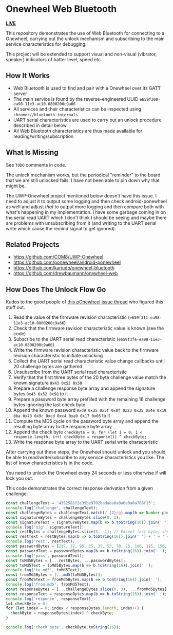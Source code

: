 # Onewheel Web Bluetooth

[**LIVE**](https://tomashubelbauer.github.io/onewheel-web-bluetooth)

This repository demonstrates the use of Web Bluetooth for connecting to a Onewheel,
carrying out the unlock mechanism and subscribing to the main service characteristics for debugging.

This project will be extended to support visual and non-visual (vibrator, speaker)
indicators of batter level, speed etc.

## How It Works

- Web Bluetooth is used to find and pair with a Onewheel over its GATT server
- The main service is found by the reverse-engineered UUID `e659f300-ea98-11e3-ac10-0800200c9a66`
- All services and their characteristics can be inspected using `chrome://bluetooth-internals`
- UART serial characteristics are used to carry out an unlock procedure described in detail below
- All Web Bluetooth characteristics are thus made available for reading/writing/subscription

## What Is Missing

See `TODO` comments in code.

The unlock mechanism works, but the periodical "reminder" to the board that we are still unlocked fails.
I have not been able to pin down why that might be.

The UWP-Onewheel project mentioned below doesn't have this issue.
I need to adjust it to output some logging and then check android-ponewheel as
well and adjust _that_ to output more logging and then compare both with what's
happening in my implementation. I have some garbage coming in on the serial read
UART which I don't think I should be seeing and maybe there are problems with
unsubscribing from it (and writing to the UART serial write which cause the
remind signal to get ignored).

## Related Projects

- https://github.com/COM8/UWP-Onewheel
- https://github.com/ponewheel/android-ponewheel
- https://github.com/kariudo/onewheel-bluetooth
- https://github.com/drewbaumann/onewheel-web

## How Does The Unlock Flow Go

Kudos to the good people of [this pOnewheel issue thread](https://github.com/ponewheel/android-ponewheel/issues/86)
who figured this stuff out.

1. Read the value of the firmware revision characteristic (`e659f311-ea98-11e3-ac10-0800200c9a66`)
2. Check that the firmware revision characteristic value is known (see the code)
3. Subscribe to the UART serial read characteristic (`e659f3fe-ea98-11e3-ac10-0800200c9a66`)
4. Write the firmware revision characteristic value back to the firmware revision characteristic to initiate unlocking
5. Collect the UART serial read characteristic value change callbacks until 20 challenge bytes are gathered
6. Unsubscribe from the UART serial read characteristic
7. Verify that the first three bytes of the 20 byte challenge value match the known signature `0x43 0x52 0x58`
8. Prepare a challenge response byte array and append the signature bytes `0x43 0x52 0x58` to it
9. Prepare a password byte array prefilled with the remaining 16 challenge bytes ignoring the last check byte
10. Append the known password `0xd9 0x25 0x5f 0x0f 0x23 0x35 0x4e 0x19 0ba 0x73 0x9c 0xcd 0xc4 0xa9 0x17 0x65` to it
11. Compute the MD5 cycle on the password byte array and append the resulting byte array to the response byte array
12. Append the check byte `checkByte = 0; for (let i = 0; i < response.length; i++) checkByte = response[i] ^ checkByte;`
13. Write the response byte array to the UART serial write characteristic

After carrying out these steps, the Onewheel should unlock and you should be able to read/write/subscribe to any
service characteristics you like. The list of know characteristics is in the code.

You need to unlock the Onewheel every 24 seconds or less otherwise if will lock you out.

This code demonstrates the correct response derivation from a given challenge:

```js
const challengeText = '4352581f2e39be9702badaea0a0a0a0a0a708f15';
console.log('challenge', challengeText);
const challengeBytes = challengeText.match(/.{2}/g).map(b => Number.parseInt(b, 16));
const signatureBytes = challengeBytes.slice(0, 3);
const signatureText = signatureBytes.map(b => b.toString(16)).join(' ');
console.log('sig', signatureText);
const restBytes = challengeBytes.slice(3, -1); // Except last byte, should be 16
const restText = restBytes.map(b => b.toString(16)).join(' ') + ' = ' + restBytes.length;
console.log('rest', restText);
const passwordBytes = [217, 37, 95, 15, 35, 53, 78, 25, 186, 115, 156, 205, 196, 169, 23, 101];
const passwordText = passwordBytes.map(b => b.toString(16)).join(' ');
console.log('pass', passwordText);
const toMd5Bytes = [...restBytes, ...passwordBytes];
const toMd5Text = toMd5Bytes.map(b => b.toString(16)).join(' ');
console.log('to md5', toMd5Text);
const fromMd5Bytes = [...md5(toMd5Bytes)];
const fromMd5Text = fromMd5Bytes.map(b => b.toString(16)).join(' ');
console.log('from md5', fromMd5Text);
const responseBytes = [...challengeBytes.slice(0, 3), ...fromMd5Bytes];
const responseText = responseBytes.map(b => b.toString(16)).join(' ');
console.log('response', responseText);
let checkByte = 0;
for (let index = 0; index < responseBytes.length; index++) {
  checkByte = responseBytes[index] ^ checkByte;
}

console.log('check byte', checkByte.toString(16));
```
